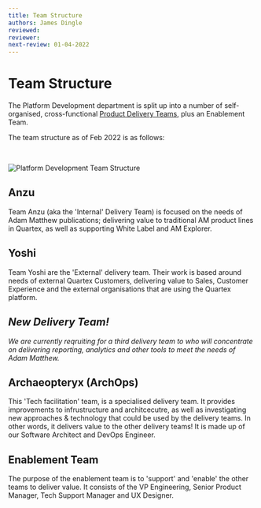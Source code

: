 ```yaml
---
title: Team Structure
authors: James Dingle
reviewed: 
reviewer:
next-review: 01-04-2022
---
```


# Team Structure

The Platform Development department is split up into a number of self-organised, cross-functional [Product Delivery Teams](/3.-Sprints-%26-Teams/#product-delivery-teams), plus an Enablement Team.

The team structure as of Feb 2022 is as follows:

</br>

![Platform Development Team Structure](/assets/pd-team-structure-feb-2022.png)

## Anzu
Team Anzu (aka the 'Internal' Delivery Team) is focused on the needs of Adam Matthew publications; delivering value to traditional AM product 
lines in Quartex, as well as supporting White Label and AM Explorer. 

## Yoshi 
Team Yoshi are the 'External' delivery team. Their work is based around needs of external Quartex Customers, delivering value to Sales, 
Customer Experience and the external organisations that are using the Quartex platform.

## _New Delivery Team!_
_We are currently reqruiting for a third delivery team to who will concentrate on delivering reporting, analytics and other tools to meet the needs of Adam Matthew._

## Archaeopteryx (ArchOps)

This 'Tech facilitation' team, is a specialised delivery team. It provides improvements to infrustructure and architcecutre, as well as investigating new approaches & technology that could be used by the delivery teams. In other words, it delivers value to the other delivery teams! It is made up of our Software Architect and DevOps Engineer.

## Enablement Team

The purpose of the enablement team is to 'support' and 'enable' the other teams to deliver value. It consists of the VP Engineering, Senior Product Manager, Tech Support Manager and UX Designer.

